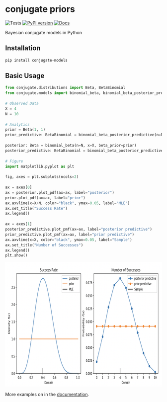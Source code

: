 # conjugate priors
![Tests](https://github.com/wd60622/conjugate/actions/workflows/tests.yml/badge.svg) [![PyPI version](https://badge.fury.io/py/conjugate-models.svg)](https://badge.fury.io/py/conjugate-models) [![Docs](https://github.com/wd60622/conjugate/actions/workflows/docs.yml/badge.svg)](https://github.com/wd60622/conjugate/actions/workflows/docs.yml)

Bayesian conjugate models in Python


## Installation

```bash 
pip install conjugate-models
```

## Basic Usage

```python 
from conjugate.distributions import Beta, BetaBinomial
from conjugate.models import binomial_beta, binomial_beta_posterior_predictive

# Observed Data
X = 4
N = 10

# Analytics
prior = Beta(1, 1)
prior_predictive: BetaBinomial = binomial_beta_posterior_predictive(n=N, beta=prior)

posterior: Beta = binomial_beta(n=N, x=X, beta_prior=prior)
posterior_predictive: BetaBinomial = binomial_beta_posterior_predictive(n=N, beta=posterior) 

# Figure
import matplotlib.pyplot as plt

fig, axes = plt.subplots(ncols=2)

ax = axes[0]
ax = posterior.plot_pdf(ax=ax, label="posterior")
prior.plot_pdf(ax=ax, label="prior")
ax.axvline(x=X/N, color="black", ymax=0.05, label="MLE")
ax.set_title("Success Rate")
ax.legend()

ax = axes[1]
posterior_predictive.plot_pmf(ax=ax, label="posterior predictive")
prior_predictive.plot_pmf(ax=ax, label="prior predictive")
ax.axvline(x=X, color="black", ymax=0.05, label="Sample")
ax.set_title("Number of Successes")
ax.legend()
plt.show()
```

<img height=400 src="docs/images/binomial-beta.png" title="Binomial Beta Comparison">

More examples on in the [documentation](https://wd60622.github.io/conjugate/).
